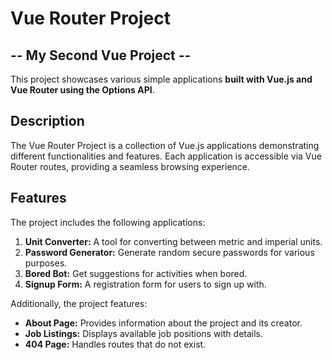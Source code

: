# Vue Router Project

## -- My Second Vue Project --

This project showcases various simple applications **built with Vue.js and Vue Router using the Options API**.

## Description

The Vue Router Project is a collection of Vue.js applications demonstrating different functionalities and features. Each application is accessible via Vue Router routes, providing a seamless browsing experience.

## Features

The project includes the following applications:

1. **Unit Converter:** A tool for converting between metric and imperial units.
2. **Password Generator:** Generate random secure passwords for various purposes.
3. **Bored Bot:** Get suggestions for activities when bored.
4. **Signup Form:** A registration form for users to sign up with.

Additionally, the project features:

- **About Page:** Provides information about the project and its creator.
- **Job Listings:** Displays available job positions with details.
- **404 Page:** Handles routes that do not exist.
